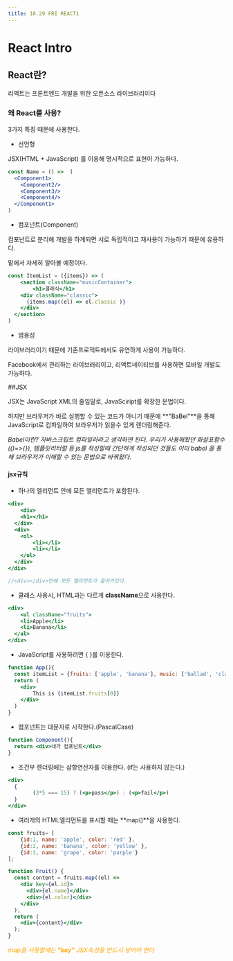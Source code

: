 ```yaml
---
title: 10.29 FRI REACT1
---
```


# React Intro

## React란?

리액트는 프론트엔드 개발을 위한 오픈소스 라이브러리이다

### 왜 React를 사용?

3가지 특징 때문에 사용한다.

- 선언형

JSX(HTML + JavaScript) 를 이용해 명시적으로 표현이 가능하다.

```jsx
const Name = () =>  (
  <Component1>
    <Component2/>
    <Component3/>
    <Component4/>
  </Component1>
)
```



-  컴포넌트(Component)

컴포넌트로 분리해 개발을 하게되면 서로 독립적이고 재사용이 가능하기 때문에 유용하다.

밑에서 자세히 알아볼 예정이다.

```jsx
const ItemList = ({items}) => (
	<section className="musicContainer">
		<h1>클래식</h1>
    <div className="classic">
      {items.map((el) => el.classic )}
    </div>
  </section>
)
```



- 범용성

라이브러리이기 때문에 기존프로젝트에서도 유연하게 사용이 가능하다.

Facebook에서 관리하는 라이브러리이고, 리액트네이티브를 사용하면 모바일 개발도 가능하다.



##JSX

JSX는 JavaScript XML의 줄임말로, JavaSciript를 확장한 문법이다.

하지만 브라우저가 바로 실행할 수 있는 코드가 아니기 때문에 **"BaBel"**을 통해 JavaScript로 컴파일하여 브라우저가 읽을수 있게 렌더링해준다.

*Babel이란? 자바스크립트 컴파일러라고 생각하면 된다. 우리가 사용해왔던 화살표함수(()=>{}), 템플릿리터럴 등 js를 작성할때 간단하게 작성되던 것들도 이미 babel 을 통해 브라우저가 이해할 수 있는 문법으로 바꿔왔다*.



#### jsx규칙

- 하나의 엘리먼트 안에 모든 엘리먼트가 포함된다.

```jsx
<div>
	<div>
    <h1></h1>
  </div>
  <div>
    <ol>
    	<li></li>
    	<li></li>
    </ol>
  </div>
</div>

//<div></div>안에 모든 엘리먼트가 들어가있다.
```

- 클래스 사용시, HTML과는 다르게 **className**으로 사용한다.

```jsx
<div>
	<ul className="fruits">
    <li>Apple</li>
    <li>Banana</li>
  </ul>
</div>
```

- JavaScript를 사용하려면 { }를 이용한다.

```jsx
function App(){
  const itemList = {fruits: ['apple', 'banana'], music: ['ballad', 'classic']}
  return (
  	<div>
    	This is {itemList.fruits[0]}
    </div>
  )
}
```

- 컴포넌트는 대문자로 시작한다.(PascalCase)

```jsx
function Component(){
  return <div>내가 컴포넌트</div>
}
```

- 조건부 렌더링에는 삼항연산자를 이용한다. (if는 사용하지 않는다.)

```jsx
<div>
  {
		(3*5 === 15) ? (<p>pass</p>) : (<p>fail</p>)
  }
</div>
```

- 여러개의 HTML엘리먼트를 표시할 때는 **map()**을 사용한다.

```jsx
const fruits= [
	{id:1, name: 'apple', color: 'red' },
	{id:2, name: 'banana', color: 'yellow' },
	{id:3, name: 'grape', color: 'purple'}
];

function Fruit() {
  const content = fruits.map((el) => 
  	<div key={el.id}>
      <div>{el.name}</div>
      <div>{el.color}</div>                         
    </div>
  );
  return (
    <div>{content}</div>
  );
}
```

<span style="color:orange">*map을 사용할때는 **"key"** JSX속성을 반드시 넣어야 한다*</span>

